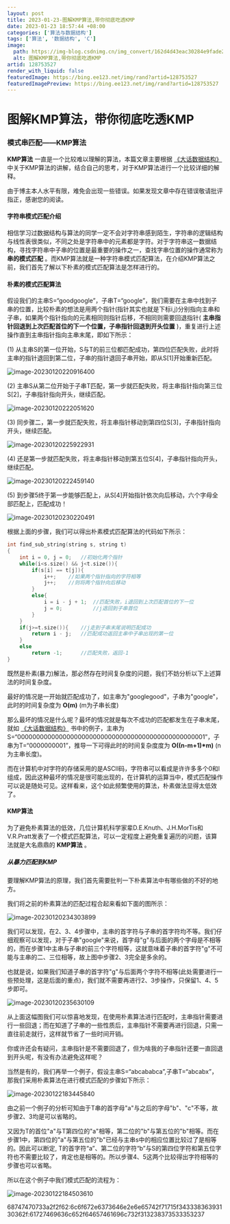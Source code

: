 ```yaml
---
layout: post
title: 2023-01-23-图解KMP算法,带你彻底吃透KMP
date: 2023-01-23 18:57:44 +08:00
categories: ['算法与数据结构']
tags: ['算法', '数据结构', 'C']
image:
  path: https://img-blog.csdnimg.cn/img_convert/162d4d43eac30284e9fade2c6071aaf7.png?x-oss-process=image/resize,m_fixed,h_150
  alt: 图解KMP算法,带你彻底吃透KMP
artid: 128753527
render_with_liquid: false
featuredImage: https://bing.ee123.net/img/rand?artid=128753527
featuredImagePreview: https://bing.ee123.net/img/rand?artid=128753527
---
```


# 图解KMP算法，带你彻底吃透KMP

### 模式串匹配——KMP算法

**KMP算法**
一直是一个比较难以理解的算法，本篇文章主要根据
[《大话数据结构》](https://zhidao.baidu.com/question/561796023031714212.html)
中关于KMP算法的讲解，结合自己的思考，对于KMP算法进行一个比较详细的解释。

由于博主本人水平有限，难免会出现一些错误。如果发现文章中存在错误敬请批评指正，感谢您的阅读。

#### 字符串模式匹配介绍

相信学习过数据结构与算法的同学一定不会对字符串感到陌生，字符串的逻辑结构与线性表很类似，不同之处是字符串中的元素都是字符。对于字符串这一数据结构，寻找字符串中子串的位置是最重要的操作之一，查找字串位置的操作通常称为
**串的模式匹配**
。而KMP算法就是一种字符串模式匹配算法，在介绍KMP算法之前，我们首先了解以下朴素的模式匹配算法是怎样进行的。

#### 朴素的模式匹配算法

假设我们的主串S=“goodgoogle”，子串T=“google”，我们需要在主串中找到子串的位置，比较朴素的想法是用两个指针(指针其实也就是下标i,j)分别指向主串和子串，如果两个指针指向的元素相同则指针后移，不相同则需要回退指针(
**主串指针回退到上次匹配首位的下一个位置，子串指针回退到开头位置**
)，重复进行上述操作直到主串指针指向主串末尾，即如下所示：

(1) 从主串S的第一位开始，S与T的前三位都匹配成功，第四位匹配失败，此时将主串的指针退回到第二位，子串的指针退回子串开始，即从S[1]开始重新匹配。

![image-20230120220916400](https://i-blog.csdnimg.cn/blog_migrate/b96b5d7265a7a386840efe4a3dc10b46.png)

(2) 主串S从第二位开始于子串T匹配，第一步就匹配失败，将主串指针指向第三位S[2]，子串指针指向开头，继续匹配。

![image-20230120222051620](https://i-blog.csdnimg.cn/blog_migrate/4b12647fbe1be7a68a3442c61c8c434b.png)

(3) 同步骤二，第一步就匹配失败，将主串指针移动到第四位S[3]，子串指针指向开头，继续匹配。

![image-20230120225922931](https://i-blog.csdnimg.cn/blog_migrate/06afb38cdf3451a9a7588e143c8bcab3.png)

(4) 还是第一步就匹配失败，将主串指针移动到第五位S[4]，子串指针指向开头，继续匹配。

![image-20230120222459140](https://i-blog.csdnimg.cn/blog_migrate/c8d63ffd630757efe50877b8e6d65c41.png)

(5) 到步骤5终于第一步能够匹配上，从S[4]开始指针依次向后移动，六个字母全部匹配上，匹配成功！

![image-20230120230220491](https://i-blog.csdnimg.cn/blog_migrate/e6d5038c1d7e4d60604476ca8af16f03.png)

根据上面的步骤，我们可以得出朴素模式匹配算法的代码如下所示：

```cpp
int find_sub_string(string s, string t)
{
	int i = 0, j = 0;	//初始化两个指针
    while(i<s.size() && j<t.size()){
        if(s[i] == t[j]){
            i++;	//如果两个指针指向的字符相等
            j++;	//则将两个指针向后移动
        }
        else{
            i = i - j + 1;	//匹配失败，i退回到上次匹配首位的下一位
            j = 0;			//j退回到子串首位
        }
    }
    if(j>=t.size()){	//j走到子串末尾说明匹配成功
        return i - j;	//匹配成功返回主串中子串出现的第一位
    }
    else 
        return -1;		//匹配失败，返回-1
}

```

既然是朴素(暴力)解法，那必然存在时间复杂度的问题，我们不妨分析以下上述算法的时间复杂度。

最好的情况是一开始就匹配成功了，如主串为"googlegood"，子串为"google"，此时的时间复杂度为
**O(m)**
(m为子串长度)

那么最坏的情况是什么呢？最坏的情况就是每次不成功的匹配都发生在子串末尾，就如
[《大话数据结构》](https://zhidao.baidu.com/question/561796023031714212.html)
书中的例子，主串为S=“00000000000000000000000000000000000000000000000001”，子串为T=“0000000001”，推导一下可得此时的时间复杂度度为
**O((n-m+1)\*m)**
(n为主串长度)。

而在计算机中对字符的存储采用的是ASCII码，字符串可以看成是许许多多个0和l组成，因此这种最坏的情况是很可能出现的，在计算机的运算当中，模式匹配操作可以说是随处可见。这样看来，这个如此频繁使用的算法，朴素做法显得太低效了。

#### KMP算法

为了避免朴素算法的低效，几位计算机科学家辈D.E.Knuth、J.H.MorTis和V.R.Pratt发表了一个模式匹配算法，可以一定程度上避免重复遍历的问题，该算法就是大名鼎鼎的
**KMP算法**
。

##### 从暴力匹配到KMP

要理解KMP算法的原理，我们首先需要批判一下朴素算法中有哪些做的不好的地方。

我们将之前的朴素算法的匹配过程合起来看如下面的图所示：

![image-20230120234303899](https://i-blog.csdnimg.cn/blog_migrate/2b16379d961405cda7d581ac3c275cba.png)

我们可以发现，在2、3、4步骤中，主串的首字符与子串的首字符均不等。我们仔细观察可以发现，对于子串"google"来说，首字母"g"与后面的两个字母是不相等的，而在步骤1中主串与子串的前三个字符相等，这就意味着子串的首字符"g"不可能与主串的二、三位相等，故上图中步骤2、3完全是多余的。

也就是说，如果我们知道子串的首字符"g"与后面两个字符不相等(此处需要进行一些预处理，这是后面的重点)，我们就不需要再进行2、3步操作，只保留1、4、5步即可。

![image-20230120235630109](https://i-blog.csdnimg.cn/blog_migrate/fc303e97d0d1f659b7d1fa9598b795b1.png)

从上面这幅图我们可以惊喜地发现，在使用朴素算法进行匹配时，主串指针需要进行一些回退；而在知道了子串的一些性质后，主串指针不需要再进行回退，只需一直往前走就行，这样就节省了一些时间开销。

你或许还会有疑问，主串指针是不需要回退了，但为啥我的子串指针还要一直回退到开头呢，有没有办法避免这样呢？

当然是有的，我们再举一个例子，假设主串S=“abcababca”,子串T=“abcabx”，那我们采用朴素算法在进行模式匹配的步骤如下所示：

![image-20230122183445840](https://i-blog.csdnimg.cn/blog_migrate/f94da49630528d0eaffff8c3adf3b2c3.png)

由之前一个例子的分析可知由于T串的首字母"a"与之后的字母"b"、"c"不等，故步骤2、3均是可以省略的。

又因为T的首位"a"与T第四位的"a"相等，第二位的"b"与第五位的"b"相等。而在步骤1中，第四位的"a"与第五位的"b"已经与主串s中的相应位置比较过了是相等的。因此可以断定, T的首字符“a”、第二位的字符“b”与S的第四位字符和第五位字符也不需要比较了，肯定也是相等的。所以步骤4、5这两个比较得出字符相等的步骤也可以省略。

所以在这个例子中我们模式匹配的流程为：

![image-20230122184503610](https://i-blog.csdnimg.cn/blog_migrate/624c08106799799abeb3dc4a09776554.png)

68747470733a2f2f62:6c6f672e6373646e2e6e65742f71715f34333836393130362f:61727469636c652f64657461696c732f313238373533353237
